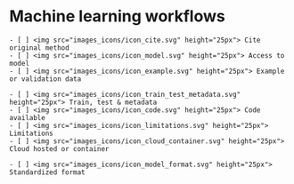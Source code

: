 # Machine learning workflows

````{dropdown} Minimal
- [ ] <img src="images_icons/icon_cite.svg" height="25px"> Cite original method
- [ ] <img src="images_icons/icon_model.svg" height="25px"> Access to model
- [ ] <img src="images_icons/icon_example.svg" height="25px"> Example or validation data
````

````{dropdown} Recommended (Pre-trained & novel models)
- [ ] <img src="images_icons/icon_train_test_metadata.svg" height="25px"> Train, test & metadata
- [ ] <img src="images_icons/icon_code.svg" height="25px"> Code available
- [ ] <img src="images_icons/icon_limitations.svg" height="25px"> Limitations
- [ ] <img src="images_icons/icon_cloud_container.svg" height="25px"> Cloud hosted or container
````

````{dropdown} Ideal (novel models)
- [ ] <img src="images_icons/icon_model_format.svg" height="25px"> Standardized format
````

<!--Notes which will not be shown on the actual page-->